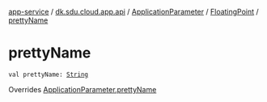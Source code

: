 [app-service](../../../index.md) / [dk.sdu.cloud.app.api](../../index.md) / [ApplicationParameter](../index.md) / [FloatingPoint](index.md) / [prettyName](./pretty-name.md)

# prettyName

`val prettyName: `[`String`](https://kotlinlang.org/api/latest/jvm/stdlib/kotlin/-string/index.html)

Overrides [ApplicationParameter.prettyName](../pretty-name.md)


